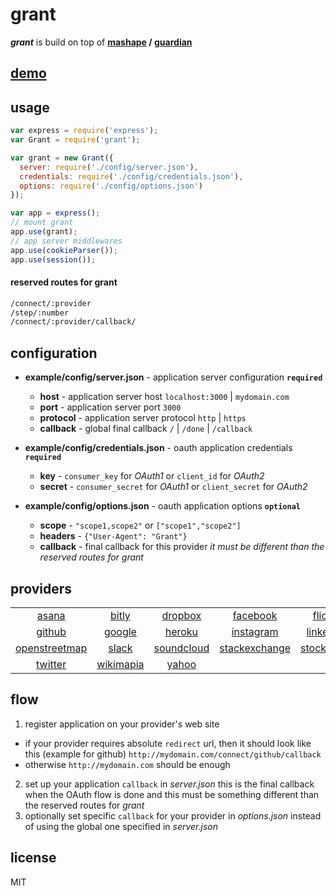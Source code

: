 
# grant

_**grant**_ is build on top of **[mashape][mashape] / [guardian][guardian]**


## [demo][demo]


## usage

```js
var express = require('express');
var Grant = require('grant');

var grant = new Grant({
  server: require('./config/server.json'),
  credentials: require('./config/credentials.json'),
  options: require('./config/options.json')
});

var app = express();
// mount grant
app.use(grant);
// app server middlewares
app.use(cookieParser());
app.use(session());
```


#### reserved routes for grant

```bash
/connect/:provider
/step/:number
/connect/:provider/callback/
```


## configuration

- **example/config/server.json** - application server configuration **`required`**
  - **host** - application server host `localhost:3000` | `mydomain.com`
  - **port** - application server port `3000`
  - **protocol** - application server protocol `http` | `https`
  - **callback** - global final callback `/` | `/done` | `/callback`

- **example/config/credentials.json** - oauth application credentials **`required`**
  - **key** - `consumer_key` for _OAuth1_ or `client_id` for _OAuth2_
  - **secret** - `consumer_secret` for _OAuth1_ or `client_secret` for _OAuth2_

- **example/config/options.json** - oauth application options **`optional`**
  - **scope** - `"scope1,scope2"` or `["scope1","scope2"]`
  - **headers** - `{"User-Agent": "Grant"}`
  - **callback** - final callback for this provider _it must be different than the reserved routes for grant_


## providers

| | | | | | |
:---: | :---: | :---: | :---: | :---: | :---:
[asana](http://developer.asana.com/documentation/) | [bitly](http://dev.bitly.com) | [dropbox](https://www.dropbox.com/developers) | [facebook](https://developers.facebook.com) | [flickr](https://www.flickr.com/services/api/) | [foursquare](https://developer.foursquare.com/)
[github](http://developer.github.com) | [google](https://developers.google.com/) | [heroku](https://devcenter.heroku.com/categories/platform-api) | [instagram](http://instagram.com/developer) | [linkedin](http://developer.linkedin.com) | [mailchimp](http://apidocs.mailchimp.com/)
[openstreetmap](http://wiki.openstreetmap.org/wiki/API_v0.6) | [slack](https://api.slack.com/) | [soundcloud](http://developers.soundcloud.com) | [stackexchange](https://api.stackexchange.com) | [stocktwits](http://stocktwits.com/developers) | [trello](https://trello.com/docs/)
[twitter](https://dev.twitter.com) | [wikimapia](http://wikimapia.org/api) | [yahoo](https://developer.yahoo.com/)


## flow

1. register application on your provider's web site
  - if your provider requires absolute `redirect` url, then it should look like this (example for github) `http://mydomain.com/connect/github/callback`
  - otherwise `http://mydomain.com` should be enough
2. set up your application `callback` in _server.json_ this is the final callback when the OAuth flow is done and this must be something different than the reserved routes for _grant_
3. optionally set specific `callback` for your provider in _options.json_ instead of using the global one specified in _server.json_


## license

MIT


  [mashape]: https://www.mashape.com/
  [guardian]: http://guardianjs.com/
  [bible]: http://oauthbible.com/
  [demo]: http://grant-oauth.herokuapp.com/
